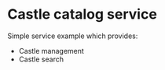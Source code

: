 # Castle catalog service

Simple service example which provides:
- Castle management
- Castle search